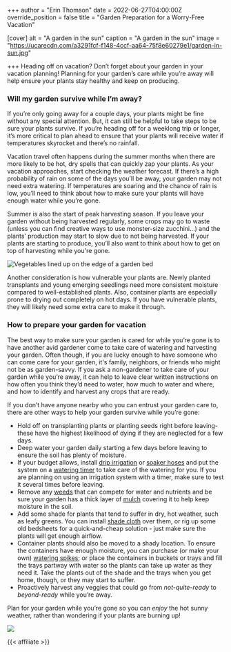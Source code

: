 +++
author = "Erin Thomson"
date = 2022-06-27T04:00:00Z
override_position = false
title = "Garden Preparation for a Worry-Free Vacation"

[cover]
alt = "A garden in the sun"
caption = "A garden in the sun"
image = "https://ucarecdn.com/a3291fcf-f148-4ccf-aa64-75f8e60279e1/garden-in-sun.jpg"

+++
Heading off on vacation? Don’t forget about your garden in your vacation planning! Planning for your garden’s care while you’re away will help ensure your plants stay healthy and keep on producing.

### Will my garden survive while I’m away?

If you’re only going away for a couple days, your plants might be fine without any special attention. But, it can still be helpful to take steps to be sure your plants survive. If you’re heading off for a weeklong trip or longer, it’s more critical to plan ahead to ensure that your plants will receive water if temperatures skyrocket and there’s no rainfall.

Vacation travel often happens during the summer months when there are more likely to be hot, dry spells that can quickly zap your plants. As your vacation approaches, start checking the weather forecast. If there’s a high probability of rain on some of the days you’ll be away, your garden may not need extra watering. If temperatures are soaring and the chance of rain is low, you’ll need to think about how to make sure your plants will have enough water while you’re gone.

Summer is also the start of peak harvesting season. If you leave your garden without being harvested regularly, some crops may go to waste (unless you can find creative ways to use monster-size zucchini…) and the plants’ production may start to slow due to not being harvested. If your plants are starting to produce, you’ll also want to think about how to get on top of harvesting while you're gone.

![Vegetables lined up on the edge of a garden bed](https://ucarecdn.com/cd0ea969-2589-4806-96c8-210225c20c4b/garden-harvest.jpg)

Another consideration is how vulnerable your plants are. Newly planted transplants and young emerging seedlings need more consistent moisture compared to well-established plants. Also, container plants are especially prone to drying out completely on hot days. If you have vulnerable plants, they will likely need some extra care to make it through.

### How to prepare your garden for vacation

The best way to make sure your garden is cared for while you’re gone is to have another avid gardener come to take care of watering and harvesting your garden. Often though, if you are lucky enough to have someone who can come care for your garden, it's family, neighbors, or friends who might not be as garden-savvy. If you ask a non-gardener to take care of your garden while you’re away, it can help to leave clear written instructions on how often you think they’d need to water, how much to water and where, and how to identify and harvest any crops that are ready.

If you don’t have anyone nearby who you can entrust your garden care to, there are other ways to help your garden survive while you’re gone:

* Hold off on transplanting plants or planting seeds right before leaving- these have the highest likelihood of dying if they are neglected for a few days.
* Deep water your garden daily starting a few days before leaving to ensure the soil has plenty of moisture.
* If your budget allows, install [drip irrigation](https://www.amazon.com/s?k=drip+irrigation) or [soaker hoses](https://www.amazon.com/s?k=soaker+hose) and put the system on a [watering timer](https://www.amazon.com/s?k=watering+timer) to take care of the watering for you. If you are planning on using an irrigation system with a timer, make sure to test it several times before leaving.
* Remove any [weeds](https://blog.planter.garden/posts/garden-weeds-stem-the-spread/) that can compete for water and nutrients and be sure your garden has a thick layer of [mulch](https://blog.planter.garden/posts/mulching-a-must-for-your-garden/) covering it to help keep moisture in the soil.
* Add some shade for plants that tend to suffer in dry, hot weather, such as leafy greens. You can install [shade cloth](https://www.amazon.com/s?k=shade+cloth) over them, or rig up some old bedsheets for a quick-and-cheap solution - just make sure the plants will get enough airflow.
* Container plants should also be moved to a shady location. To ensure the containers have enough moisture, you can purchase (or make your own) [watering spikes](https://www.amazon.com/s?k=watering+spikes); or place the containers in buckets or trays and fill the trays partway with water so the plants can take up water as they need it. Take the plants out of the shade and the trays when you get home, though, or they may start to suffer.
* Proactively harvest any veggies that could go from _not-quite-ready_ to _beyond-ready_ while you’re away.

Plan for your garden while you’re gone so you can _enjoy_ the hot sunny weather, rather than wondering if your plants are burning up!

![](https://ucarecdn.com/3dfbb455-b5e2-4627-89a0-dfa2ce55f437/beachfront-view.jpg)

{{< affiliate >}}